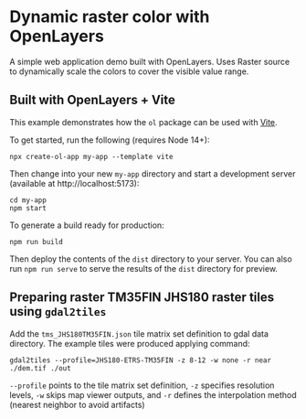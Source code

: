 # Dynamic raster color with OpenLayers

A simple web application demo built with OpenLayers. Uses Raster source to dynamically scale the colors to cover the visible value range.


## Built with OpenLayers + Vite

This example demonstrates how the `ol` package can be used with [Vite](https://vitejs.dev/).

To get started, run the following (requires Node 14+):

    npx create-ol-app my-app --template vite

Then change into your new `my-app` directory and start a development server (available at http://localhost:5173):

    cd my-app
    npm start

To generate a build ready for production:

    npm run build

Then deploy the contents of the `dist` directory to your server.  You can also run `npm run serve` to serve the results of the `dist` directory for preview.


## Preparing raster TM35FIN JHS180 raster tiles using `gdal2tiles`

Add the `tms_JHS180TM35FIN.json` tile matrix set definition to gdal data directory. The example tiles were produced applying command:

    gdal2tiles --profile=JHS180-ETRS-TM35FIN -z 8-12 -w none -r near ./dem.tif ./out

`--profile` points to the tile matrix set definition, `-z` specifies resolution levels, `-w` skips map viewer outputs, and `-r` defines the interpolation method (nearest neighbor to avoid artifacts)